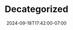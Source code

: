 ---
description: Assorted photos that don't really go anywhere else. Think of this like the Instagram of my website.
date: 2024-09-18T17:42:00-07:00
sort_by: Date
sort_order: desc
title: Decategorized
type: gallery
weight: 2
featured_image: sep18xe3 - 5.jpeg
params:
  theme: dark
---